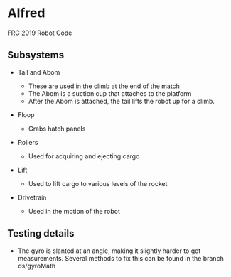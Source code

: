 # Alfred

FRC 2019 Robot Code

## Subsystems

- Tail and Abom
  - These are used in the climb at the end of the match
  - The Abom is a suction cup that attaches to the platform
  - After the Abom is attached, the tail lifts the robot up for a climb.

- Floop
  - Grabs hatch panels

- Rollers
  - Used for acquiring and ejecting cargo

- Lift
  - Used to lift cargo to various levels of the rocket

- Drivetrain
  - Used in the motion of the robot

## Testing details

- The gyro is slanted at an angle, making it slightly harder to get measurements.  Several methods to fix this can be found in the branch ds/gyroMath
